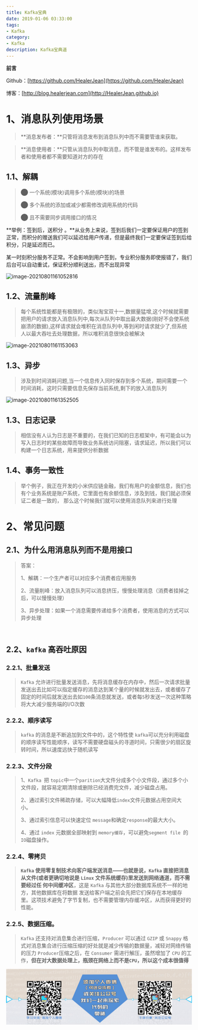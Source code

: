 ```yaml
---
title: Kafka宝典
date: 2019-01-06 03:33:00
tags: 
- Kafka
category: 
- Kafka
description: Kafka宝典道
---
```


**前言**     

 Github：[https://github.com/HealerJean](https://github.com/HealerJean)         

 博客：[http://blog.healerjean.com](http://HealerJean.github.io)          





# 1、消息队列使用场景





> **消息发布者：**只管将消息发布到消息队列中而不需要管谁来获取。       

> **消息使用者：**只管从消息队列中取消息，而不管是谁发布的。这样发布者和使用者都不需要知道对方的存在

## 1.1、解耦 

> ⬤ 一个系统(模块)调用多个系统(模块)的场景      
>
> ⬤ 多个系统的添加或减少都需修改调用系统的代码       
>
> ⬤ 且不需要同步调用接口的情况  



**举例：签到后，送积分 。**从业务上来说，签到后我们一定要保证用户的签到正常，而积分的赠送我们可以延迟给用户传递，但是最终我们一定要保证签到后给积分，只是延迟而已。         

某一时刻积分服务不正常。不会影响到用户签到，专业积分服务即使报错了，我们后台可以自动重试，保证积分顺利送出，而不出现异常   

![image-20210801161052816](/Users/healerjean/Desktop/HealerJean/HCode/HealerJean.github.io/blogImages/image-20210801161052816.png)





## 1.2、流量削峰

> 每个系统性能都是有极限的，类似淘宝双十一,数据量猛增,这个时候就需要把用户的请求放入消息队列中,每次从队列中取出最大数据(刚好不会使系统崩溃的数据),这样请求就会堆积在消息队列中,等到闲时请求就少了,但系统人以最大吞吐去处理数据，所以堆积消息很快会被解决



![image-20210801161153063](/Users/healerjean/Desktop/HealerJean/HCode/HealerJean.github.io/blogImages/image-20210801161153063.png)



## 1.3、异步

> 涉及到时间消耗问题,当一个信息传入同时保存到多个系统，期间需要一个时间消耗，这时只需要信息先保存当前系统,剩下的放入消息队列

![image-20210801161352505](/Users/healerjean/Desktop/HealerJean/HCode/HealerJean.github.io/blogImages/image-20210801161352505.png)







 ## 1.3、日志记录

> 相信没有人认为日志是不重要的，在我们已知的日志框架中，有可能会以为写入日志时的某些故障而导致业务系统访问阻塞，请求延迟，所以我们可以构建一个日志系统，用来提供分析数据  



## 1.4、事务一致性



> 举个例子，我正在开发的小米供应链金融，我们有用户的金额信息，我们也有个业务系统是账户系统，它里面也有余额信息，涉及到钱，我们就必须保证二者是一致的，   那么这个时候我们就可以使用消息队列来进行处理    



# 2、常见问题

## 2.1、为什么用消息队列而不是用接口

> 答案：     
>
> 1、解耦：一个生产者可以对应多个消费者应用服务         
>
> 2、流量削峰：放入消息队列可以消息挤压，慢慢处理消息（消费者挂掉之后，可以慢慢处理）           
>
> 3、异步处理：如果一个消息需要传递给多个消费者，使用消息的方式可以异步处理     

​                   



## 2.2、`kafka` 高吞吐原因

### 2.2.1、批量发送

> `Kafka` 允许进行批量发送消息，先将消息缓存在内存中，然后一次请求批量发送出去比如可以指定缓存的消息达到某个量的时候就发出去，或者缓存了固定的时间后就发送出去如`100`条消息就发送，或者每`5`秒发送一次这种策略将大大减少服务端的I/O次数

### 2.2.2、顺序读写

> `kafka` 的消息是不断追加到文件中的，这个特性使 `kafka`可以充分利用磁盘的顺序读写性能顺序，读写不需要硬盘磁头的寻道时间，只需很少的扇区旋转时间，所以速度远快于随机读写



### 2.2.3、文件分段

> 1、`Kafka `把 `topic`中一个`parition`大文件分成多个小文件段，通过多个小文件段，就容易定期清除或删除已经消费完文件，减少磁盘占用。     
>
> 2、通过索引文件稀疏存储，可以大幅降低`index`文件元数据占用空间大小。      
>
> 3、通过索引信息可以快速定位 `message`和确定`response`的最大大小。     
>
> 4、通过 `index` 元数据全部映射到 `memory缓存`，可以避免`segment file `的 `IO`磁盘操作。





### 2.2.4、零拷贝

> **`Kafka` 使用零复制技术向客户端发送消息——也就是说，`Kafka` 直接把消息从文件(或者更确切地说是 `Linux` 文件系统缓存)里发送到网络通道，而不需要经过任 何中间缓冲区**，这是 `Kafka` 与其他大部分数据库系统不一样的地方，其他数据库在将数据 发送给客户端之前会先把它们保存在本地缓存里。这项技术避免了字节复制，也不需要管理内存缓冲区，从而获得更好的性能。      



### 2.2.5、数据压缩。

>  `Kafka` 还支持对消息集合进行压缩，`Producer` 可以通过 `GZIP` 或 `Snappy` 格式对消息集合进行压缩压缩的好处就是减少传输的数据量，减轻对网络传输的压力 `Producer`压缩之后，在 `Consumer` 需进行解压，虽然增加了 `CPU` 的工作，**但在对大数据处理上，瓶颈在网络上而不是`CPU`，所以这个成本很值得**

















![ContactAuthor](https://raw.githubusercontent.com/HealerJean/HealerJean.github.io/master/assets/img/artical_bottom.jpg)



<!-- Gitalk 评论 start  -->

<link rel="stylesheet" href="https://unpkg.com/gitalk/dist/gitalk.css">

<script src="https://unpkg.com/gitalk@latest/dist/gitalk.min.js"></script> 
<div id="gitalk-container"></div>    
 <script type="text/javascript">
    var gitalk = new Gitalk({
		clientID: `1d164cd85549874d0e3a`,
		clientSecret: `527c3d223d1e6608953e835b547061037d140355`,
		repo: `HealerJean.github.io`,
		owner: 'HealerJean',
		admin: ['HealerJean'],
		id: '4DnXdEAr1ZK0FMTN',
    });
    gitalk.render('gitalk-container');
</script> 



<!-- Gitalk end -->



